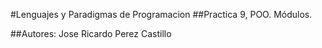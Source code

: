 #Lenguajes y Paradigmas de Programacion
##Practica 9,  POO. Módulos.

##Autores:
  Jose Ricardo Perez Castillo